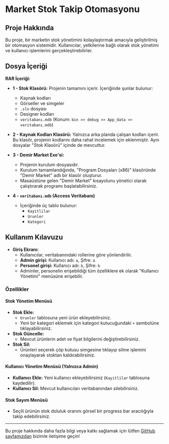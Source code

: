 # Market Stok Takip Otomasyonu

## Proje Hakkında
Bu proje, bir marketin stok yönetimini kolaylaştırmak amacıyla geliştirilmiş bir otomasyon sistemidir. Kullanıcılar, yetkilerine bağlı olarak stok yönetimi ve kullanıcı işlemlerini gerçekleştirebilirler.

## Dosya İçeriği

**RAR İçeriği:**
- **1 - Stok Klasörü:** Projenin tamamını içerir. İçeriğinde şunlar bulunur:
  - Kaynak kodları
  - Görseller ve simgeler
  - `.sln` dosyası
  - Designer kodları
  - `veritabanı.mdb` (Konum: `bin >> debug >> App_data >> veritabanı.mdb`)

- **2 - Kaynak Kodları Klasörü:** Yalnızca arka planda çalışan kodları içerir. Bu klasör, projenin kodlarını daha rahat incelemek için eklenmiştir. Aynı dosyalar "Stok Klasörü" içinde de mevcuttur.

- **3 - Demir Market Exe'si:**
  - Projenin kurulum dosyasıdır.
  - Kurulum tamamlandığında, "Program Dosyaları (x86)" klasöründe "Demir Market" adlı bir klasör oluşturur.
  - Masaüstüne gelen "Demir Market" kısayolunu yönetici olarak çalıştırarak programı başlatabilirsiniz.

- **4 - `veritabanı.mdb` (Access Veritabanı)**
  - İçeriğinde üç tablo bulunur:
    - `Kayitlilar`
    - `Urunler`
    - `Kategori`

## Kullanım Kılavuzu

- **Giriş Ekranı:**
  - Kullanıcılar, veritabanındaki rollerine göre yönlendirilir.
  - **Admin girişi:** Kullanıcı adı: `a`, Şifre: `a`
  - **Personel girişi:** Kullanıcı adı: `b`, Şifre: `b`
  - Adminler, personelin erişebildiği tüm özelliklere ek olarak "Kullanıcı Yönetimi" menüsüne erişebilir.

### Özellikler
#### **Stok Yönetim Menüsü**
- **Stok Ekle:**
  - `Urunler` tablosuna yeni ürün ekleyebilirsiniz.
  - Yeni bir kategori eklemek için kategori kutucuğundaki `+` sembolüne tıklayabilirsiniz.
- **Stok Güncelle:**
  - Mevcut ürünlerin adet ve fiyat bilgilerini değiştirebilirsiniz.
- **Stok Sil:**
  - Ürünleri seçerek çöp kutusu simgesine tıklayıp silme işlemini onaylayarak stoktan kaldırabilirsiniz.

#### **Kullanıcı Yönetim Menüsü** (Yalnızca Admin)
- **Kullanıcı Ekle:** Yeni kullanıcı ekleyebilirsiniz (`Kayitlilar` tablosuna kaydedilir).
- **Kullanıcı Sil:** Mevcut kullanıcıları veritabanından silebilirsiniz.

#### **Stok Sayım Menüsü**
- Seçili ürünün stok doluluk oranını görsel bir progress bar aracılığıyla takip edebilirsiniz.

---

Bu proje hakkında daha fazla bilgi veya katkı sağlamak için lütfen [GitHub sayfamızdan](#) bizimle iletişime geçin!

